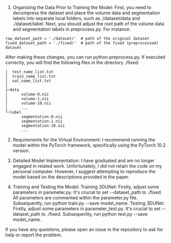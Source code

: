1. Organizing the Data Prior to Training the Model:
First, you need to decompress the dataset and place the volume data and segmentation labels into separate local folders, such as ./dataset/data and ./dataset/label.
Next, you should adjust the root path of the volume data and segmentation labels in preprocess.py. For instance:
```arduino
row_dataset_path = './dataset/'  # path of the original dataset
fixed_dataset_path = './fixed/'  # path of the fixed (preprocessed) dataset
```
After making these changes, you can run python preprocess.py. If executed correctly, you will find the following files in the directory ./fixed:
```
│  test_name_list.txt
│  train_name_list.txt
│  val_name_list.txt
│
├─data
│      volume-0.nii
│      volume-1.nii
│      volume-10.nii
│      ...
└─label
       segmentation-0.nii
       segmentation-1.nii
       segmentation-10.nii
       ...
```

2. Requirements for the Virtual Environment:
I recommend running the model within the PyTorch framework, specifically using the PyTorch 10.2 version.

3. Detailed Model Implementation:
I have graduated and am no longer engaged in related work. Unfortunately, I did not retain the code on my personal computer. However, I suggest attempting to reproduce the model based on the descriptions provided in the paper.

4. Training and Testing the Model:
Training 3DUNet:
Firstly, adjust some parameters in parameter.py. It's crucial to set --dataset_path to ./fixed. All parameters are commented within the parameter.py file.
Subsequently, run python train.py --save model_name.
Testing 3DUNet:
Firstly, adjust some parameters in parameter_test.py. It's crucial to set --dataset_path to ./fixed.
Subsequently, run python test.py --save model_name.

If you have any questions, please open an issue in the repository to ask for help or report the problem.
